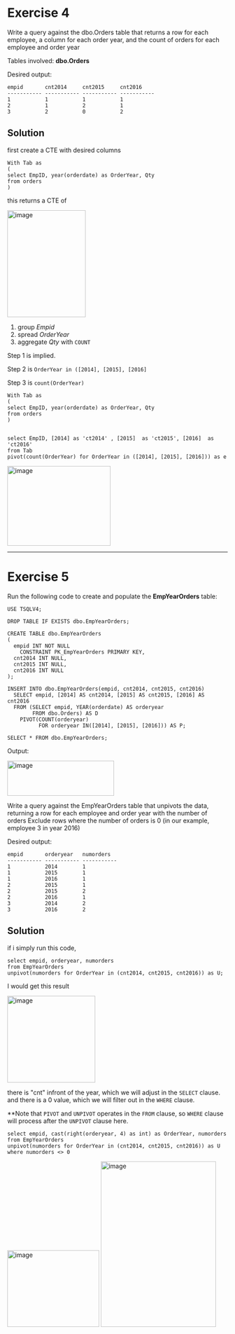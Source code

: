 # Exercise 4

Write a query against the dbo.Orders table that returns a row for each employee, a column for each order year, and the count of orders for each employee and order year

Tables involved: **dbo.Orders**

Desired output:

```
empid       cnt2014     cnt2015     cnt2016
----------- ----------- ----------- -----------
1           1           1           1
2           1           2           1
3           2           0           2
```



## Solution

first create a CTE with desired columns

```
With Tab as
(
select EmpID, year(orderdate) as OrderYear, Qty
from orders
)
```

this returns a CTE of 

<img width="179" height="244" alt="image" src="https://github.com/user-attachments/assets/04d7fc5f-43b0-4365-a9d5-e41ac44f9a38" />



1. group *Empid*
2. spread *OrderYear*
3. aggregate *Qty* with `COUNT`


Step 1 is implied. 

Step 2 is `OrderYear in ([2014], [2015], [2016]`

Step 3 is `count(OrderYear)`



```
With Tab as
(
select EmpID, year(orderdate) as OrderYear, Qty
from orders
)


select EmpID, [2014] as 'ct2014' , [2015]  as 'ct2015', [2016]  as 'ct2016'
from Tab
pivot(count(OrderYear) for OrderYear in ([2014], [2015], [2016])) as e
```


<img width="236" height="182" alt="image" src="https://github.com/user-attachments/assets/4b918c7b-5f43-4d0b-ab4b-83b141575104" />



---




# Exercise 5

Run the following code to create and populate the **EmpYearOrders** table:

```
USE TSQLV4;

DROP TABLE IF EXISTS dbo.EmpYearOrders;

CREATE TABLE dbo.EmpYearOrders
(
  empid INT NOT NULL
    CONSTRAINT PK_EmpYearOrders PRIMARY KEY,
  cnt2014 INT NULL,
  cnt2015 INT NULL,
  cnt2016 INT NULL
);

INSERT INTO dbo.EmpYearOrders(empid, cnt2014, cnt2015, cnt2016)
  SELECT empid, [2014] AS cnt2014, [2015] AS cnt2015, [2016] AS cnt2016
  FROM (SELECT empid, YEAR(orderdate) AS orderyear
        FROM dbo.Orders) AS D
    PIVOT(COUNT(orderyear)
          FOR orderyear IN([2014], [2015], [2016])) AS P;

SELECT * FROM dbo.EmpYearOrders;
```


Output:

<img width="244" height="80" alt="image" src="https://github.com/user-attachments/assets/cd843ef7-ab74-4958-88fb-f874dd86b227" />


Write a query against the EmpYearOrders table that unpivots the data, returning a row for each employee and order year with the number of orders Exclude rows where the number of orders is 0 (in our example, employee 3 in year 2016)

Desired output:

```
empid       orderyear   numorders
----------- ----------- -----------
1           2014        1
1           2015        1
1           2016        1
2           2015        1
2           2015        2
2           2016        1
3           2014        2
3           2016        2
```

## Solution

if i simply run this code, 

```
select empid, orderyear, numorders
from EmpYearOrders
unpivot(numorders for OrderYear in (cnt2014, cnt2015, cnt2016)) as U;
```

I would get this result

<img width="201" height="198" alt="image" src="https://github.com/user-attachments/assets/43eec4cd-aaa2-4e88-b33c-cba98784fec2" />

there is "cnt" infront of the year, which we will adjust in the `SELECT` clause.
and there is a 0 value, which we will filter out in the `WHERE` clause.

**Note that `PIVOT` and `UNPIVOT` operates in the `FROM` clause, so `WHERE` clause will process after the `UNPIVOT` clause here.

```
select empid, cast(right(orderyear, 4) as int) as OrderYear, numorders
from EmpYearOrders
unpivot(numorders for OrderYear in (cnt2014, cnt2015, cnt2016)) as U
where numorders <> 0
```

<img width="210" height="175" alt="image" src="https://github.com/user-attachments/assets/755dbdc0-1df9-40c8-8ce7-332bb3af508c" />

<img width="263" height="378" alt="image" src="https://github.com/user-attachments/assets/2e03a2b5-ddf3-4bc8-973c-e52e9ef2c7d7" />


